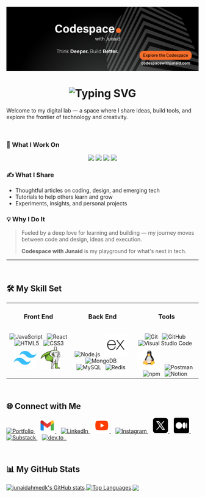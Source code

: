 <!-- <h1 align="center">
  Hi <img src="https://raw.githubusercontent.com/junaidahmedk/junaidahmedk/main/Assets/waving-hand.gif" width="30" alt="👋"> I am Junaid a curious technologist, creative thinker, and founder of Codespace with Junaid.
</h1> -->

<p align="center">
  <img src="https://raw.githubusercontent.com/junaidahmedk/junaidahmedk/main/Assets/banner.png" alt="Codespace with Junaid Banner" />
</p>

<!-- ![Banner](https://raw.githubusercontent.com/junaidahmedk/junaidahmedk/main/Assets/banner.png) -->

<h1 align="center">
  <img src="https://readme-typing-svg.herokuapp.com?font=Fira+Code&weight=500&size=26&pause=800&color=F66D29&center=true&vCenter=true&width=850&lines=Hi+👋+I'm+Junaid;Curious+Technologist+and+Creative+Thinker;Founder+of+Codespace+with+Junaid" alt="Typing SVG" />
</h1>

<!-- <h3 align="center">
  <em>Building the future at <strong>Codespace</strong> — modern web, AI, and intelligent systems 🚀</em>
</h3> -->

<!-- Animated SVG-style headline (text with waving hand emoji) -->
<!-- <h3 align="center">
  <img src="https://readme-typing-svg.herokuapp.com?font=Fira+Code&pause=1000&color=F66D29&center=true&vCenter=true&width=500&lines=Building+the+future+at+Codespace;Modern+Web%2C+AI%2C+and+Intelligent+Systems." alt="Typing SVG" />
</h3> -->

<!-- Welcome to my digital lab — where ideas turn into systems and experiments become solutions. -->

 Welcome to my digital lab — a space where I share ideas, build tools, and explore the frontier of technology and creativity.

<br>

### 🧠 What I Work On
<p align="center">
  <img src="https://img.shields.io/badge/Web_Development-%23007acc?style=for-the-badge&logo=html5&logoColor=white" />
  <img src="https://img.shields.io/badge/AI_Workflows-%23F06666?style=for-the-badge&logo=python&logoColor=white" />
  <img src="https://img.shields.io/badge/Creative_Tools-%237D5FE7?style=for-the-badge&logo=figma&logoColor=white" />
  <img src="https://img.shields.io/badge/Intelligent_Systems-%2301BFA5?style=for-the-badge&logo=apachespark&logoColor=white" />
</p>



### ✍️ What I Share
- Thoughtful articles on coding, design, and emerging tech  
- Tutorials to help others learn and grow  
- Experiments, insights, and personal projects



### 💡 Why I Do It
> Fueled by a deep love for learning and building — my journey moves between code and design, ideas and execution.
>  
> **Codespace with Junaid** is my playground for what's next in tech.


---
<br>

## 🛠️ My Skill Set

<table><tr><td valign="top" width="30%">

<div align="center">
  
### Front End  
<br>
</div> 

<div align="center">  
<img src="https://cdn.jsdelivr.net/gh/devicons/devicon/icons/javascript/javascript-original.svg" alt="JavaScript" title="JavaScript" height="60" />&nbsp;&nbsp;   
<img src="https://cdn.jsdelivr.net/gh/devicons/devicon/icons/react/react-original.svg" alt="React" title="React" height="60" />&nbsp;&nbsp;   
<img src="https://cdn.jsdelivr.net/gh/devicons/devicon/icons/html5/html5-original.svg" alt="HTML5" title="HTML5" height="60" />&nbsp;&nbsp;   
<img src="https://cdn.jsdelivr.net/gh/devicons/devicon/icons/css3/css3-original.svg" alt="CSS3" title="CSS3" height="60" />&nbsp;&nbsp;   
<img src="https://raw.githubusercontent.com/junaidahmedk/junaidahmedk/e2eda017e692d1203d2d2b12dcf19e45ba5e0dfe/Assets/tailwindcss.svg" alt="Tailwind CSS" title="Tailwind CSS" height="60" />&nbsp;&nbsp;   
<img src="https://raw.githubusercontent.com/junaidahmedk/junaidahmedk/e2eda017e692d1203d2d2b12dcf19e45ba5e0dfe/Assets/gsap.svg" alt="GSAP" title="GSAP" height="60" />&nbsp;&nbsp;   
</div>

</td><td valign="top" width="30%">

<div align="center">
  
### Back End  
<br>
</div> 
<div align="center">  
<img src="https://cdn.jsdelivr.net/gh/devicons/devicon/icons/nodejs/nodejs-original.svg" alt="Node.js" title="Node.js" height="60" />&nbsp;&nbsp;   
<img src="https://raw.githubusercontent.com/junaidahmedk/junaidahmedk/e2eda017e692d1203d2d2b12dcf19e45ba5e0dfe/Assets/express-black.svg" alt="Express.js" title="Express.js" height="60" />&nbsp;&nbsp;   
<img src="https://cdn.jsdelivr.net/gh/devicons/devicon/icons/mongodb/mongodb-original.svg" alt="MongoDB" title="MongoDB" height="60" />&nbsp;&nbsp;   
<img src="https://cdn.jsdelivr.net/gh/devicons/devicon/icons/mysql/mysql-original.svg" alt="MySQL" title="MySQL" height="60" />&nbsp;&nbsp;   
<img src="https://cdn.jsdelivr.net/gh/devicons/devicon/icons/redis/redis-original.svg" alt="Redis" title="Redis" height="60" />&nbsp;&nbsp;   
</div>

</td><td valign="top" width="30%">

<div align="center">
  
### Tools 
<br>
</div> 
<div align="center">  
<img src="https://cdn.jsdelivr.net/gh/devicons/devicon/icons/git/git-original.svg" alt="Git" title="Git" height="60" />&nbsp;&nbsp;   
<img src="https://cdn.jsdelivr.net/gh/devicons/devicon/icons/github/github-original.svg" alt="GitHub" title="GitHub" height="60" />&nbsp;&nbsp;   
<img src="https://cdn.jsdelivr.net/gh/devicons/devicon/icons/vscode/vscode-original.svg" alt="Visual Studio Code" title="Visual Studio Code" height="60" />&nbsp;&nbsp;   
<img src="https://raw.githubusercontent.com/junaidahmedk/junaidahmedk/e2eda017e692d1203d2d2b12dcf19e45ba5e0dfe/Assets/linux.svg" alt="Linux" title="Linux" height="60" />&nbsp;&nbsp;  
<img src="https://cdn.jsdelivr.net/gh/devicons/devicon/icons/postman/postman-original.svg" alt="Postman" title="Postman" height="60" />&nbsp;&nbsp;   
<img src="https://cdn.jsdelivr.net/gh/devicons/devicon/icons/npm/npm-original-wordmark.svg" alt="npm" title="npm" height="60" />&nbsp;&nbsp;
<img src="https://skillicons.dev/icons?i=notion" alt="Notion" title="Notion" height="60" />&nbsp;&nbsp;  
</div>

</td></tr></table>

<br>


## 🌐 Connect with Me

<p align="left">
  <a href="https://codespacewithjunaid.com" target="_blank">
    <img src="https://img.shields.io/badge/Portfolio-000?style=for-the-badge&logo=vercel&logoColor=white" alt="Portfolio" title="Portfolio"/>
  </a>&nbsp;&nbsp;
  <a href="mailto:junaidahmed4387@gmail.com" target="_blank">
    <img src="https://raw.githubusercontent.com/junaidahmedk/junaidahmedk/refs/heads/main/Assets/gmail.png" alt="Email" title="Email" height="40"/>
  </a>&nbsp;&nbsp;
  <a href="https://www.linkedin.com/in/junaidahmedk" target="_blank">
    <img src="https://skillicons.dev/icons?i=linkedin" alt="LinkedIn" title="LinkedIn" height="40"/>
  </a>&nbsp;&nbsp;
  <a href="https://www.youtube.com/@CodespacewithJunaid" target="_blank">
    <img src="https://raw.githubusercontent.com/junaidahmedk/junaidahmedk/refs/heads/main/Assets/youtube.png" alt="YouTube" title="YouTube" height="40"/>
  </a>&nbsp;&nbsp;
  <a href="https://www.instagram.com/codespacewithjunaid" target="_blank">
    <img src="https://skillicons.dev/icons?i=instagram" alt="Instagram" title="Instagram" height="40"/>
  </a>&nbsp;&nbsp;
  <a href="https://x.com/CodespaceWJ" target="_blank">
    <img src="https://raw.githubusercontent.com/junaidahmedk/junaidahmedk/refs/heads/main/Assets/X.png" alt="X" title="Twitter (X)" height="40"/>
  </a>&nbsp;&nbsp;
  <a href="https://medium.com/@codespacejunaid" target="_blank">
    <img src="https://raw.githubusercontent.com/junaidahmedk/junaidahmedk/refs/heads/main/Assets/medium.png" alt="Medium" title="Medium" height="40"/>
  </a>&nbsp;&nbsp;
  <a href="https://substack.com/@codespacejunaid" target="_blank">
    <img src="https://img.shields.io/badge/Substack-FF6719?style=for-the-badge&logo=substack&logoColor=white" alt="Substack" title="Substack"/>
  </a>&nbsp;&nbsp;
  <a href="https://dev.to/codespacejunaid" target="_blank">
    <img src="https://skillicons.dev/icons?i=devto" alt="dev.to" title="dev.to" height="40"/>&nbsp;&nbsp;
  </a>
</p>


<br>



## 📊 My GitHub Stats

<a href="http://www.github.com/junaidahmedk">
<img height=200 align="center" src="https://github-readme-stats.vercel.app/api?username=junaidahmedk&show_icons=true&hide=contribs&count_private=true&title_color=f97316&text_color=ffffff&icon_color=3382ed&bg_color=1c1917&hide_border=true&show_icons=true" alt="junaidahmedk's GitHub stats" />
</a>


<a href="https://github.com/junaidahmedk">
<img height=200 align="center" src="https://github-readme-stats.vercel.app/api/top-langs/?username=junaidahmedk&langs_count=10&title_color=f97316&text_color=ffffff&icon_color=3382ed&bg_color=1c1917&hide_border=true&locale=en&custom_title=Top%20%Languages" alt="Top Languages" />
</a>

<a href="http://www.github.com/junaidahmedk">
<img height=209 align="center" src="https://github-readme-streak-stats.herokuapp.com/?user=junaidahmedk&stroke=ffffff&background=1c1917&ring=f97316&fire=f97316&currStreakNum=ffffff&currStreakLabel=f97316&sideNums=ffffff&sideLabels=ffffff&dates=ffffff&hide_border=true" />
</a>

<br>
<br>

<!-- ## Top Repositories

<div width="100%" align="center"><a href="https://github.com/junaidahmedk/leetcode" align="left"><img align="left" width="45%" src="https://github-readme-stats.vercel.app/api/pin/?username=junaidahmedk&repo=leetcode&title_color=f97316&text_color=ffffff&icon_color=3382ed&bg_color=1c1917&hide_border=true&locale=en" /></a><a href="https://github.com/junaidahmedk/react-basics" align="right"><img align="right" width="45%" src="https://github-readme-stats.vercel.app/api/pin/?username=junaidahmedk&repo=react-basics&title_color=f97316&text_color=ffffff&icon_color=3382ed&bg_color=1c1917&hide_border=true&locale=en" /></a></div><br /><br /><br /><br /><br /><br /><br /> -->
